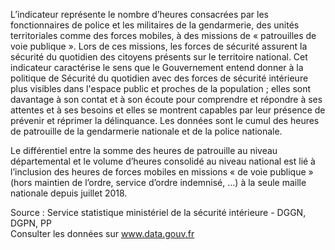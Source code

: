 <p>
L’indicateur représente le nombre d’heures consacrées par les fonctionnaires de police et les militaires de la gendarmerie, des unités territoriales comme des forces mobiles, à des missions de « patrouilles de voie publique ». Lors de ces missions, les forces de sécurité assurent la sécurité du quotidien des citoyens présents sur le territoire national. Cet indicateur caractérise le sens que le Gouvernement entend  donner à la politique de Sécurité du quotidien avec des forces de sécurité intérieure plus visibles dans l'espace  public et proches de la population ; elles sont  davantage à son contat et à son écoute pour comprendre et répondre à ses attentes et à ses besoins  et elles se montrent capables par leur présence de prévenir et réprimer la délinquance. Les données sont le cumul des heures de patrouille de la gendarmerie nationale et de la police nationale. 
</p>
<p>
	Le différentiel entre la somme des heures de patrouille au niveau départemental et le volume d’heures consolidé au niveau national est lié à l’inclusion des heures de forces mobiles en missions « de voie publique » (hors maintien de l’ordre, service d’ordre indemnisé, …) à la seule maille nationale depuis juillet 2018.
</p>
<p class="font-italic body-2">Source : Service statistique ministériel de la sécurité intérieure - DGGN, DGPN, PP <br> Consulter les données sur <a target="_blank" href="https://www.data.gouv.fr/fr/datasets/barometre-des-resultats-de-laction-publique/">www.data.gouv.fr</a></p>
